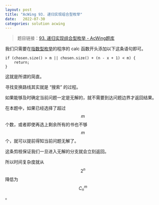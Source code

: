 ```yaml
---
layout: post
title: "AcWing 93. 递归实现组合型枚举"
date:   2022-07-30
categories: solution acwing
---
```


> 题目链接：<a href="https://www.acwing.com/problem/content/95/" target="_blank">93. 递归实现组合型枚举 - AcWing题库</a>

我们只需要在<a href="https://lyccrius.github.io/solution/acwing/92" target="_blank">指数型枚举</a>的程序的 calc 函数开头添加以下这条语句即可。

```
if (chosen.size() > m || chosen.size() + (n - x + 1) < m) {
    return;
}
```

这就是所谓的简直。

寻找变换路线其实就是 “搜索” 的过程。

如果能够及时确定当前问题一定是无解的，就不需要到达问题边界才返回结果。

在本题中，如果已经选择了超过 $$m$$ 个数，或者即使再选上剩余所有的书也不够 $$m$$ 个，就可以提前得知当前问题无解了。

这条剪枝保证我们一旦进入无解的分支就会立刻返回。

所以时间复杂度就从 $$2^n$$ 降低为 $$C^m_n$$。

